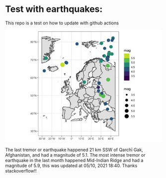 <!-- README.md is generated from README.Rmd. Please edit that file -->

Test with earthquakes:
======================

This repo is a test on how to update with github actions

![](man/figures/README-unnamed-chunk-2-1.png)

The last tremor or earthquake happened 21 km SSW of Qarchī Gak,
Afghanistan, and had a magnitude of 5.1. The most intense tremor or
earthquake in the last month happened Mid-Indian Ridge and had a
magnitude of 5.9, this was updated at 05/10, 2021 18:40. Thanks
stackoverflow!!
